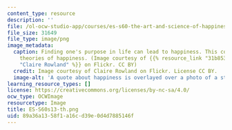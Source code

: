 ```yaml
---
content_type: resource
description: ''
file: /ol-ocw-studio-app/courses/es-s60-the-art-and-science-of-happiness-spring-2013/89a36a1358f1a16cd39e0d4d7885146f_ES-S60s13-th.png
file_size: 31649
file_type: image/png
image_metadata:
  caption: Finding one's purpose in life can lead to happiness. This course explores
    theories of happiness. (Image courtesy of {{% resource_link "31b85383-0c79-409a-8970-590ec8874e1d"
    "Claire Rowland" %}} on Flickr. CC BY)
  credit: Image courtesy of Claire Rowland on Flickr. License CC BY.
  image-alt: 'A quote about happiness is overlayed over a photo of a stream. '
learning_resource_types: []
license: https://creativecommons.org/licenses/by-nc-sa/4.0/
ocw_type: OCWImage
resourcetype: Image
title: ES-S60s13-th.png
uid: 89a36a13-58f1-a16c-d39e-0d4d7885146f
---
```

